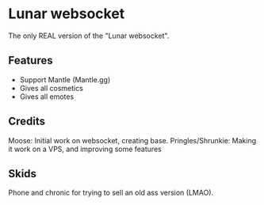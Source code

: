 # Lunar websocket 

The only REAL version of the "Lunar websocket". 

## Features
- Support Mantle (Mantle.gg) <br/>
- Gives all cosmetics <br/>
- Gives all emotes <br/>

## Credits

Moose: Initial work on websocket, creating base.
Pringles/Shrunkie: Making it work on a VPS, and improving some features

## Skids
Phone and chronic for trying to sell an old ass version (LMAO). 